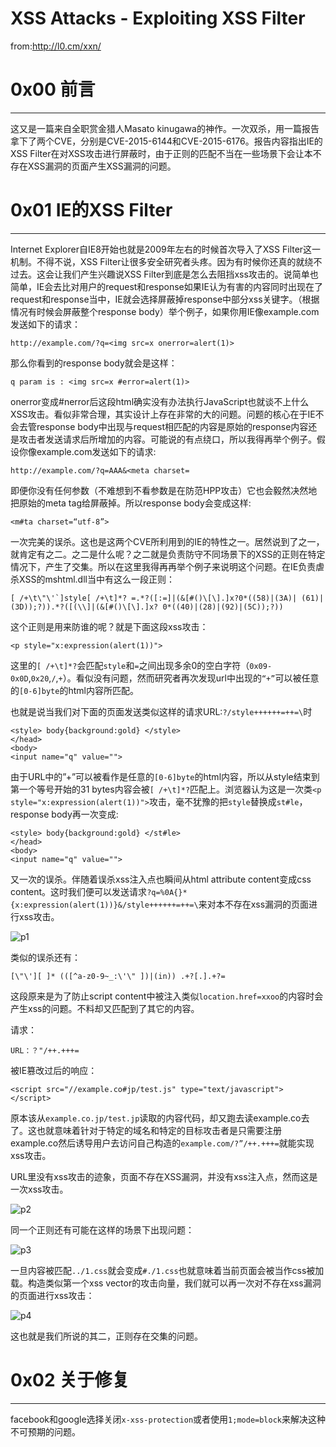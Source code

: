 # XSS Attacks - Exploiting XSS Filter

from:http://l0.cm/xxn/

0x00 前言
=======

* * *

这又是一篇来自全职赏金猎人Masato kinugawa的神作。一次双杀，用一篇报告拿下了两个CVE，分别是CVE-2015-6144和CVE-2015-6176。报告内容指出IE的XSS Filter在对XSS攻击进行屏蔽时，由于正则的匹配不当在一些场景下会让本不存在XSS漏洞的页面产生XSS漏洞的问题。

0x01 IE的XSS Filter
==================

* * *

Internet Explorer自IE8开始也就是2009年左右的时候首次导入了XSS Filter这一机制。不得不说，XSS Filter让很多安全研究者头疼。因为有时候你还真的就绕不过去。这会让我们产生兴趣说XSS Filter到底是怎么去阻挡xss攻击的。说简单也简单，IE会去比对用户的request和response如果IE认为有害的内容同时出现在了request和response当中，IE就会选择屏蔽掉response中部分xss关键字。（根据情况有时候会屏蔽整个response body）举个例子，如果你用IE像example.com发送如下的请求：

```
http://example.com/?q=<img src=x onerror=alert(1)>

```

那么你看到的response body就会是这样：

```
q param is : <img src=x #error=alert(1)>

```

onerror变成#nerror后这段html确实没有办法执行JavaScript也就谈不上什么XSS攻击。看似非常合理，其实设计上存在非常的大的问题。问题的核心在于IE不会去管response body中出现与request相匹配的内容是原始的response内容还是攻击者发送请求后所增加的内容。可能说的有点绕口，所以我得再举个例子。假设你像example.com发送如下的请求:

```
http://example.com/?q=AAA&<meta charset=

```

即便你没有任何参数（不难想到不看参数是在防范HPP攻击）它也会毅然决然地把原始的meta tag给屏蔽掉。所以response body会变成这样:

```
<m#ta charset=“utf-8”>

```

一次完美的误杀。这也是这两个CVE所利用到的IE的特性之一。居然说到了之一，就肯定有之二。之二是什么呢？之二就是负责防守不同场景下的XSS的正则在特定情况下，产生了交集。所以在这里我得再再举个例子来说明这个问题。在IE负责虐杀XSS的mshtml.dll当中有这么一段正则：

```
[ /+\t\"\'`]style[ /+\t]*? =.*?([:=]|(&[#()\[\].]x?0*((58)|(3A)| (61)|(3D));?)).*?([(\\]|(&[#()\[\].]x? 0*((40)|(28)|(92)|(5C));?)) 

```

这个正则是用来防谁的呢？就是下面这段xss攻击：

```
<p style="x:expression(alert(1))">

```

这里的`[ /+\t]*?`会匹配`style`和`=`之间出现多余0的空白字符（`0x09-0x0D`,`0x20`,`/`,`+`）。看似没有问题，然而研究者再次发现url中出现的`“+”`可以被任意的`[0-6]byte`的html内容所匹配。

也就是说当我们对下面的页面发送类似这样的请求URL:`?/style++++++=++=\`时

```
<style> body{background:gold} </style>
</head>
<body>
<input name="q" value="">

```

由于URL中的”+”可以被看作是任意的`[0-6]byte`的html内容，所以从style结束到第一个等号开始的31 bytes内容会被`[ /+\t]*?`匹配上。浏览器认为这是一次类`<p style="x:expression(alert(1))">`攻击，毫不犹豫的把`style`替换成`st#le`，response body再一次变成:

```
<style> body{background:gold} </st#le>
</head>
<body>
<input name="q" value="">

```

又一次的误杀。伴随着误杀xss注入点也瞬间从html attribute content变成css content。这时我们便可以发送请求`?q=%0A{}* {x:expression(alert(1))}&/style++++++=++=\`来对本不存在xss漏洞的页面进行xss攻击。

![p1](http://drops.javaweb.org/uploads/images/8b42b47418e02ce847c8718d525ed61300ef5bc9.jpg)

类似的误杀还有：

`[\"\'][ ]* (([^a-z0-9~_:\'\" ])|(in)) .+?[.].+?=`

这段原来是为了防止script content中被注入类似`location.href=xxoo`的内容时会产生xss的问题。不料却又匹配到了其它的内容。

请求：

`URL：？"/++.+++=`

被IE篡改过后的响应：

```
<script src="//example.co#jp/test.js" type="text/javascript">
</script>

```

原本该从`example.co.jp/test.jp`读取的内容代码，却又跑去读example.co去了。这也就意味着针对于特定的域名和特定的目标攻击者是只需要注册example.co然后诱导用户去访问自己构造的`example.com/?”/++.+++=`就能实现xss攻击。

URL里没有xss攻击的迹象，页面不存在XSS漏洞，并没有xss注入点，然而这是一次xss攻击。

![p2](http://drops.javaweb.org/uploads/images/c9a0297f3197a3f85dd2714c98750c8b13f3ff2b.jpg)

同一个正则还有可能在这样的场景下出现问题：

![p3](http://drops.javaweb.org/uploads/images/8d0750bf7dfa802994695a6caf237e56fd12554a.jpg)

一旦内容被匹配`../1.css`就会变成`#./1.css`也就意味着当前页面会被当作css被加载。构造类似第一个xss vector的攻击向量，我们就可以再一次对不存在xss漏洞的页面进行xss攻击：

![p4](http://drops.javaweb.org/uploads/images/8891a2fa17d4860d0f9db895ff755bf11dd65503.jpg)

这也就是我们所说的其二，正则存在交集的问题。

0x02 关于修复
=========

* * *

facebook和google选择关闭`x-xss-protection`或者使用`1;mode=block`来解决这种不可预期的问题。